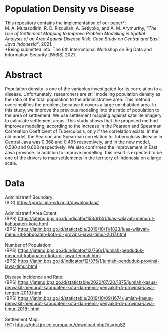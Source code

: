 # Population Density vs Disease
This repository contains the implementation of our paper*: \
M. A. Mutasodirin, R. D. Rizqullah, A. Setiyoko, and A. M. Arymurthy, *"The Use of Settlement Mapping to Improve Problem Modelling in Spatial Analysis of an Area Against Disease Risk: Case Study on Central and East Java Indonesia"*, 2021. \
\*Being submitted into: The 6th International Workshop on Big Data and Information Security (IWBIS) 2021.

# Abstract
Population density is one of the variables investigated for its correlation to a disease. Unfortunately, researchers are still modeling population density as the ratio of the total population to the administrative area. This method oversimplifies the problem, because it covers a large uninhabited area. In this study, we improve the previous modeling into the ratio of population to the area of settlement. We use settlement mapping against satellite imagery to calculate settlement areas. This study shows that the proposed method improves modeling, according to the increase in the Pearson and Spearman Correlation Coefficient of Tuberculosis, only if the correlation exists. In the old model, the Pearson and Spearman correlation to Tuberculosis disease in Central Java was 0.368 and 0.495 respectively, and in the new model, 0.580 and 0.608 respectively. We also confirmed the improvement in East Java province. In addition to improve modelling, this result is expected to be one of the drivers to map settlements in the territory of Indonesia on a large scale.

# Data
Administratif Boundary: \
(BIG) https://portal.ina-sdi.or.id/downloadaoi/ \
\
Administratif Area Extent: \
(BPS) https://jateng.bps.go.id/indicator/153/613/1/luas-wilayah-menurut-kabupaten-kota.html \
(BPS) https://jatim.bps.go.id/statictable/2019/10/11/1823/luas-wilayah-menurut-kabupaten-kota-di-provinsi-jawa-timur-2017.html \
\
Number of Population: \
(BPS) https://jateng.bps.go.id/indicator/12/766/1/jumlah-penduduk-menurut-kabupaten-kota-di-jawa-tengah.html \
(BPS) https://jatim.bps.go.id/indicator/12/375/1/jumlah-penduduk-provinsi-jawa-timur.html \
\
Disease Incidence and Rate: \
(BPS) https://jateng.bps.go.id/statictable/2020/07/20/1875/jumlah-kasus-penyakit-menurut-kabupaten-kota-dan-jenis-penyakit-di-provinsi-jawa-tengah-2019.html \
(BPS) https://jatim.bps.go.id/statictable/2019/10/09/1674/jumlah-kasus-penyakit-menurut-kabupaten-kota-dan-jenis-penyakit-di-provinsi-jawa-timur-2018-.html \
\
Settlement Map: \
(EC) https://ghsl.jrc.ec.europa.eu/download.php?ds=buS2
